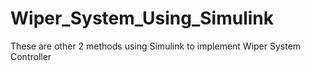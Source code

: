 # Wiper_System_Using_Simulink
These are other 2 methods using Simulink to implement Wiper System Controller
